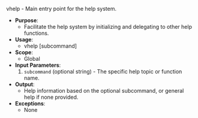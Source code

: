 vhelp - Main entry point for the help system.
- **Purpose**:
  - Facilitate the help system by initializing and delegating to other help functions.
- **Usage**: 
  - vhelp [subcommand]
- **Scope**:
  - Global
- **Input Parameters**: 
  1. `subcommand` (optional string) - The specific help topic or function name.
- **Output**: 
  - Help information based on the optional subcommand, or general help if none provided.
- **Exceptions**: 
  - None


